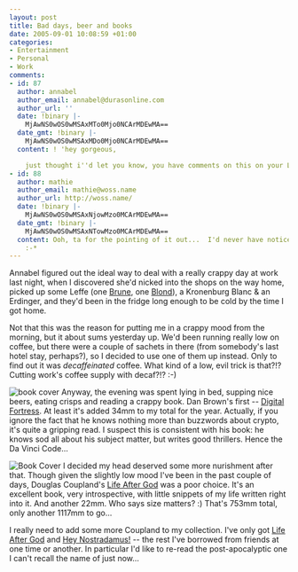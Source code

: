 ```yaml
---
layout: post
title: Bad days, beer and books
date: 2005-09-01 10:08:59 +01:00
categories:
- Entertainment
- Personal
- Work
comments:
- id: 87
  author: annabel
  author_email: annabel@durasonline.com
  author_url: ''
  date: !binary |-
    MjAwNS0wOS0wMSAxMTo0Mjo0NCArMDEwMA==
  date_gmt: !binary |-
    MjAwNS0wOS0wMSAxMDo0Mjo0NCArMDEwMA==
  content: ! 'hey gorgeous,

    just thought i''d let you know, you have comments on this on your LJ bit...'
- id: 88
  author: mathie
  author_email: mathie@woss.name
  author_url: http://woss.name/
  date: !binary |-
    MjAwNS0wOS0wMSAxNjowMzo0MCArMDEwMA==
  date_gmt: !binary |-
    MjAwNS0wOS0wMSAxNTowMzo0MCArMDEwMA==
  content: Ooh, ta for the pointing of it out...  I'd never have noticed them otherwise.
    :-*
---
```

Annabel figured out the ideal way to deal with a really crappy day at work last night, when I discovered she'd nicked into the shops on the way home, picked up some Leffe (one <a href="http://www.silrubin.com/leffe_brown.htm">Brune</a>, one <a href="http://www.silrubin.com/leffe_blond.htm">Blond</a>), a Kronenburg Blanc &amp; an Erdinger, and they'd been in the fridge long enough to be cold by the time I got home.

Not that this was the reason for putting me in a crappy mood from the morning, but it about sums yesterday up.  We'd been running really low on coffee, but there were a couple of sachets in there (from somebody's last hotel stay, perhaps?), so I decided to use one of them up instead.  Only to find out it was <em>decaffeinated</em> coffee.  What kind of a low, evil trick is that?!?  Cutting work's coffee supply with decaf?!? :-)

<img src="http://images-eu.amazon.com/images/P/0552151696.02._SCMZZZZZZZ_.jpg" alt="book cover" class="alignleft" /> Anyway, the evening was spent lying in bed, supping nice beers, eating crisps and reading a crappy book.  Dan Brown's first -- <a href="http://www.amazon.co.uk/exec/obidos/ASIN/0552151696/mathieoftheen-21">Digital Fortress</a>.  At least it's added 34mm to my total for the year.  Actually, if you ignore the fact that he knows nothing more than buzzwords about crypto, it's quite a gripping read.  I suspect this is consistent with his book: he knows sod all about his subject matter, but writes good thrillers.  Hence the Da Vinci Code...

<img src="http://images-eu.amazon.com/images/P/0743231511.02.__SCMZZZZZZZ_.jpg" alt="Book Cover" class="alignright" /> I decided my head deserved some more nurishment after that.  Though given the slightly low mood I've been in the past couple of days, Douglas Coupland's <a href="http://www.amazon.co.uk/exec/obidos/ASIN/0743231511/mathieoftheen-21">Life After God</a> was a poor choice.  It's an excellent book, very introspective, with little snippets of my life written right into it.  And another 22mm.  Who says size matters? :)  That's 753mm total, only another 1117mm to go...

I really need to add some more Coupland to my collection.  I've only got <a href="http://www.amazon.co.uk/exec/obidos/ASIN/0743231511/mathieoftheen-21">Life After God</a> and <a href="http://www.amazon.co.uk/exec/obidos/ASIN/0007162510/mathieoftheen-21">Hey Nostradamus!</a> -- the rest I've borrowed from friends at one time or another.  In particular I'd like to re-read the post-apocalyptic one I can't recall the name of just now...
